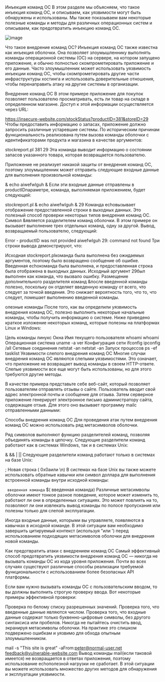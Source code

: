 Инъекция команд ОС
В этом разделе мы объясняем, что такое инъекция команд ОС, и описываем, как уязвимости могут быть обнаружены и использованы. Мы также показываем вам некоторые полезные команды и методы для различных операционных систем и описываем, как предотвратить инъекцию команд ОС.

![image](https://github.com/user-attachments/assets/7bbaad94-aee0-4bf2-ab1e-22fbe67b709a)

Что такое внедрение команд ОС?
Инъекция команд ОС также известна как инъекция оболочки. Она позволяет злоумышленнику выполнять команды операционной системы (ОС) на сервере, на котором запущено приложение, и обычно полностью скомпрометировать приложение и его данные. Часто злоумышленник может использовать уязвимость инъекции команд ОС, чтобы скомпрометировать другие части инфраструктуры хостинга и использовать доверительные отношения, чтобы перенаправить атаку на другие системы в организации.

Внедрение команд ОС
В этом примере приложение для покупок позволяет пользователю просматривать, есть ли товар на складе в определенном магазине. Доступ к этой информации осуществляется через URL:

https://insecure-website.com/stockStatus?productID=381&storeID=29
Чтобы предоставить информацию о запасах, приложение должно запросить различные устаревшие системы. По историческим причинам функциональность реализована путем вызова команды оболочки с идентификаторами продукта и магазина в качестве аргументов:

stockreport.pl 381 29
Эта команда выводит информацию о состоянии запасов указанного товара, которая возвращается пользователю.

Приложение не реализует никакой защиты от внедрения команд ОС, поэтому злоумышленник может отправить следующие входные данные для выполнения произвольной команды:

& echo aiwefwlguh &
Если эти входные данные отправлены в productIDпараметре, команда, выполняемая приложением, будет следующей:

stockreport.pl & echo aiwefwlguh & 29
Команда echoвызывает отображение предоставленной строки в выходных данных. Это полезный способ проверки некоторых типов внедрения команд ОС. Символ &является разделителем команд оболочки. В этом примере он вызывает выполнение трех отдельных команд, одну за другой. Вывод, возвращаемый пользователю, следующий:

Error - productID was not provided
aiwefwlguh
29: command not found
Три строки вывода демонстрируют, что:

Исходная stockreport.plкоманда была выполнена без ожидаемых аргументов, поэтому было возвращено сообщение об ошибке.
Введенная echoкоманда была выполнена, и предоставленная строка была отображена в выходных данных.
Исходный аргумент 29был выполнен как команда, что вызвало ошибку.
Размещение дополнительного разделителя команд &после введенной команды полезно, поскольку он отделяет введенную команду от всего, что следует за точкой введения. Это снижает вероятность того, что то, что следует, помешает выполнению введенной команды.

олезные команды
После того, как вы определили уязвимость внедрения команд ОС, полезно выполнить некоторые начальные команды, чтобы получить информацию о системе. Ниже приведено краткое изложение некоторых команд, которые полезны на платформах Linux и Windows:

Цель команды	линукс	Окна
Имя текущего пользователя	whoami	whoami
Операционная система	uname -a	ver
Конфигурация сети	ifconfig	ipconfig /all
Сетевые соединения	netstat -an	netstat -an
Запуск процессов	ps -ef	tasklist
Уязвимости слепого внедрения команд ОС
Многие случаи внедрения команд ОС являются слепыми уязвимостями. Это означает, что приложение не возвращает вывод команды в своем HTTP-ответе. Слепые уязвимости все еще могут быть использованы, но для этого требуются другие методы.

В качестве примера представьте себе веб-сайт, который позволяет пользователям отправлять отзывы о сайте. Пользователь вводит свой адрес электронной почты и сообщение для отзыва. Затем серверное приложение генерирует электронное письмо администратору сайта, содержащее отзыв. Для этого оно вызывает программу mailс отправленными данными:

Способы внедрения команд ОС
Для проведения атак путем внедрения команд ОС можно использовать ряд метасимволов оболочки.

Ряд символов выполняют функцию разделителей команд, позволяя объединять команды в цепочку. Следующие разделители команд работают как в системах Windows, так и в системах Unix:

&
&&
|
||
Следующие разделители команд работают только в системах на базе Unix:

;
Новая строка ( 0x0aили \n)
В системах на базе Unix вы также можете использовать обратные кавычки или символ доллара для выполнения встроенной команды внутри исходной команды:

`
введенная команда`
$(
введенная команда)
Различные метасимволы оболочки имеют тонкое разное поведение, которое может изменить то, работают ли они в определенных ситуациях. Это может повлиять на то, позволяют ли они извлекать вывод команды по полосе пропускания или полезны только для слепой эксплуатации.

Иногда входные данные, которыми вы управляете, появляются в кавычках в исходной команде. В этой ситуации вам необходимо завершить цитируемый контекст (используя "или ') перед использованием подходящих метасимволов оболочки для внедрения новой команды.

Как предотвратить атаки с внедрением команд ОС
Самый эффективный способ предотвратить уязвимости внедрения команд ОС — никогда не вызывать команды ОС из кода уровня приложения. Почти во всех случаях существуют различные способы реализации требуемой функциональности с использованием более безопасных API платформы.

Если вам нужно вызывать команды ОС с пользовательским вводом, то вы должны выполнить строгую проверку ввода. Вот некоторые примеры эффективной проверки:

Проверка по белому списку разрешенных значений.
Проверка того, что введенные данные являются числом.
Проверка того, что входные данные содержат только буквенно-цифровые символы, без другого синтаксиса или пробелов.
Никогда не пытайтесь очистить ввод, экранируя метасимволы оболочки. На практике это слишком подвержено ошибкам и уязвимо для обхода опытным злоумышленником.

mail -s "This site is great" -aFrom:peter@normal-user.net feedback@vulnerable-website.com
Вывод команды mail(если таковой имеется) не возвращается в ответах приложения, поэтому использование echoполезной нагрузки не сработает. В этой ситуации вы можете использовать множество других методов для обнаружения и эксплуатации уязвимости.
